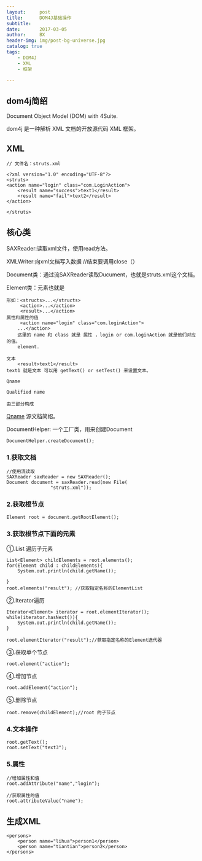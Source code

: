 ```yaml
---
layout:     post
title:      DOM4J基础操作
subtitle:   
date:       2017-03-05
author:     BX
header-img: img/post-bg-universe.jpg
catalog: true
tags:
    - DOM4J
    - XML
    - 框架

---
```


## dom4j简绍
Document Object Model (DOM) with 4Suite.

dom4j 是一种解析 XML 文档的开放源代码 XML 框架。


## XML
	// 文件名：struts.xml

	<?xml version="1.0" encoding="UTF-8"?>
	<struts>
    <action name="login" class="com.LoginAction">
        <result name="success">text1</result>
        <result name="fail">text2</result>
    </action>
    
	</struts>

## 核心类
 SAXReader:读取xml文件，使用read方法。

 XMLWriter:向xml文档写入数据 //结束要调用close（）

 Document类：通过流SAXReader读取Ducument，也就是struts.xml这个文档。
 
 Element类：元素也就是
 
	形如：<structs>...</structs>
		 <action>...</action>
		 <result>...</action>
   	属性和属性的值
		 <action name="login" class="com.loginAction">
		...</action>
		这里的 name 和 class 就是 属性 ，login or com.loginAction 就是他们对应的值。
		element.
    
	文本
		<result>text1</result>
    text1 就是文本 可以用 getText() or setTest() 来设置文本。

	Qname 
	 
	Qualified name

	由三部分构成
[Qname](http://infohost.nmt.edu/tcc/help/pubs/pyxml/def-qname.html)
源文档简绍。
 
 DocumentHelper: 一个工厂类，用来创建Document
 			
 	DocumentHelper.createDocument();
### 1.获取文档

	//使用流读取
	SAXReader saxReader = new SAXReader();
	Document document = saxReader.read(new File(
					"struts.xml"));
	
### 2.获取根节点

	Element root = document.getRootElement();
	
### 3.获取根节点下面的元素


   ①.List 遍历子元素
	
	List<Element> childElements = root.elements();
	for(Element child : childElements){
		System.out.println(child.getName());
	
	}
	root.elements("result"); //获取指定名称的ElementList
	
   ②.Iterator遍历
	
	Iterator<Element> iterator = root.elementIterator();
	while(iterator.hasNext()){
		System.out.println(child.getName());
	}

	root.elementIterator("result");//获取指定名称的Element迭代器
	
  ③.获取单个节点

	root.element("action");


  ④.增加节点

	root.addElement("action");

  ⑤.删除节点

    root.remove(childElement);//root 的子节点

### 4.文本操作
	
	root.getText();
    root.setText("text3");
 
### 5.属性
	
	//增加属性和值
    root.addAttribute("name","login");

	//获取属性的值
	root.attributeValue("name");

## 生成XML
	
	<persons>
		<person name="lihua">person1</person>
		<person name="tiantian">person2</person>
	</persons>



	
